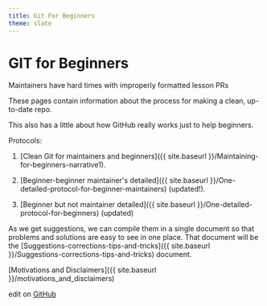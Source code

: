 ```yaml
---
title: Git For Beginners
theme: slate
---
```


# GIT for Beginners

Maintainers have hard times with improperly formatted lesson PRs

These pages contain information about the process for making a clean, up-to-date repo.

This also has a little about how GitHub really works just to help beginners.

Protocols: 
1. [Clean Git for maintainers and beginners]({{ site.baseurl }}/Maintaining-for-beginners-narrative1).

2. [Beginner-beginner maintainer's detailed]({{ site.baseurl }}/One-detailed-protocol-for-beginner-maintainers) (updated!).

3. [Beginner but not maintainer detailed]({{ site.baseurl }}/One-detailed-protocol-for-beginners) (updated)

As we get suggestions, we can compile them in a single document so that problems and solutions are easy to see in one place. That document will be the [Suggestions-corrections-tips-and-tricks]({{ site.baseurl }}/Suggestions-corrections-tips-and-tricks) document.

[Motivations and Disclaimers]({{ site.baseurl }}/motivations_and_disclaimers)

edit on [GitHub](https://github.com/hoytpr/git_beginner/)
